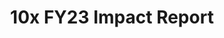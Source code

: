 ---
title: 10x FY23 Impact Report
hero_banner:
    title: 10x FY23 Impact Report
    subtitle: "10x FY23 Impact Report"
year: 23
reportUrl: '/reports/_fy23-impact-report'
template: '1'

report_key: 'fy23'

navHeader: Happy reading.

excerpt: "In FY23, 10x doubled down on its commitment to creating solutions that serve the American public by investing in projects that aligned with our themes: Digital Foundations and Equity in Delivery. We were excited to celebrate key wins with projects like Automated Security Authorization Processing (ASAP), and are very hopeful that newer projects, such as Digital Access to Justice, will make a difference. Explore what we did and where we are going next &#8212; and what we learned along the way &#8212; in the FY23 Impact Report. And hear from some of our partners for perspectives from outside the program on how we deliver value. "

intro: "In FY23, 10x doubled down on its commitment to creating solutions that serve the American public by investing in projects that aligned with our themes: Digital Foundations and Equity in Delivery. We were excited to celebrate key wins with projects like Automated Security Authorization Processing (ASAP), and are very hopeful that newer projects, such as Digital Access to Justice, will make a difference. Explore what we did and where we are going next &#8212; and what we learned along the way. "

---